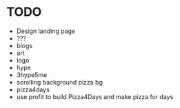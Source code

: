 TODO
====

- Design landing page
- ???
- blogs
- art
- logo
- hype
- 3hype5me
- scrolling background pizza bg
- pizza4days
- use profit to build Pizza4Days and make pizza for days
